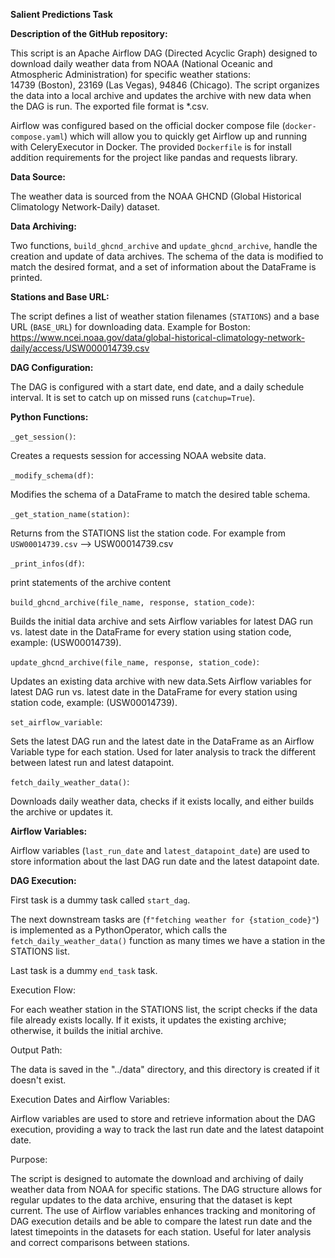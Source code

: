 ****Salient Predictions Task****

******Description of the GitHub repository:******

This script is an Apache Airflow DAG (Directed Acyclic Graph) designed to download daily weather data from NOAA (National Oceanic and Atmospheric Administration) for specific weather stations: 14739 (Boston), 23169 (Las Vegas), 94846 (Chicago). The script organizes the data into a local archive and updates the archive with new data when the DAG is run. The exported file format is *.csv. 

Airflow was configured based on the official docker compose file (`docker-compose.yaml`) which will allow you to quickly get Airflow up and running with CeleryExecutor in Docker. The provided `Dockerfile` is for install addition requirements for the project like pandas and requests library.

**Data Source:**

The weather data is sourced from the NOAA GHCND (Global Historical Climatology Network-Daily) dataset.

**Data Archiving:**

Two functions, `build_ghcnd_archive` and `update_ghcnd_archive`, handle the creation and update of data archives. The schema of the data is modified to match the desired format, and a set of information about the DataFrame is printed.

**Stations and Base URL:**

The script defines a list of weather station filenames (`STATIONS`) and a base URL (`BASE_URL`) for downloading data.
Example for Boston: https://www.ncei.noaa.gov/data/global-historical-climatology-network-daily/access/USW000014739.csv

**DAG Configuration:**

The DAG is configured with a start date, end date, and a daily schedule interval. It is set to catch up on missed runs (`catchup=True`).

**Python Functions:**


`_get_session()`: 

Creates a requests session for accessing NOAA website data.

`_modify_schema(df)`: 

Modifies the schema of a DataFrame to match the desired table schema.

`_get_station_name(station)`: 

Returns from the STATIONS list the station code. For example from `USW00014739.csv` ——> USW00014739.csv

`_print_infos(df)`: 

print statements of the archive content

`build_ghcnd_archive(file_name, response, station_code)`: 

Builds the initial data archive and sets Airflow variables for latest DAG run vs. latest date in the DataFrame for every station using station code, example: (USW00014739).

`update_ghcnd_archive(file_name, response, station_code)`: 

Updates an existing data archive with new data.Sets Airflow variables for latest DAG run vs. latest date in the DataFrame for every station using station code, example: (USW00014739).

`set_airflow_variable`: 

Sets the latest DAG run and the latest date in the DataFrame as an Airflow Variable type for each station. Used for later analysis to track the different between latest run and latest datapoint.

`fetch_daily_weather_data()`: 

Downloads daily weather data, checks if it exists locally, and either builds the archive or updates it.

**Airflow Variables:**

Airflow variables (`last_run_date` and `latest_datapoint_date`) are used to store information about the last DAG run date and the latest datapoint date.

**DAG Execution:**

First task is a dummy task called `start_dag`. 

The next downstream tasks are (`f"fetching weather for {station_code}"`) is implemented as a PythonOperator, which calls the `fetch_daily_weather_data()` function as many times we have a station in the STATIONS list. 

Last task is a dummy `end_task` task.


Execution Flow:

For each weather station in the STATIONS list, the script checks if the data file already exists locally. If it exists, it updates the existing archive; otherwise, it builds the initial archive.

Output Path:

The data is saved in the "../data" directory, and this directory is created if it doesn't exist.

Execution Dates and Airflow Variables:

Airflow variables are used to store and retrieve information about the DAG execution, providing a way to track the last run date and the latest datapoint date.

Purpose:

The script is designed to automate the download and archiving of daily weather data from NOAA for specific stations. The DAG structure allows for regular updates to the data archive, ensuring that the dataset is kept current. The use of Airflow variables enhances tracking and monitoring of DAG execution details and be able to compare the latest run date and the latest timepoints in the datasets for each station. Useful for later analysis and correct comparisons between stations.


